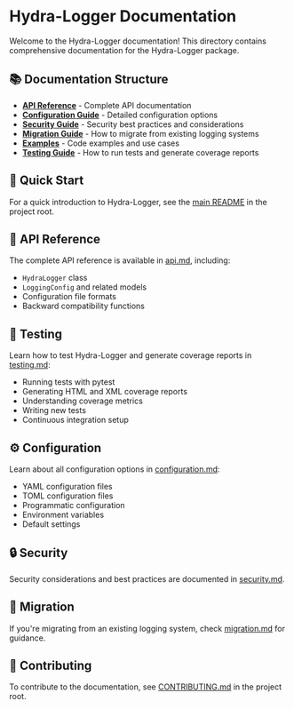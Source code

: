 # Hydra-Logger Documentation

Welcome to the Hydra-Logger documentation! This directory contains comprehensive documentation for the Hydra-Logger package.

## 📚 Documentation Structure

- **[API Reference](api.md)** - Complete API documentation
- **[Configuration Guide](configuration.md)** - Detailed configuration options
- **[Security Guide](security.md)** - Security best practices and considerations
- **[Migration Guide](migration.md)** - How to migrate from existing logging systems
- **[Examples](examples.md)** - Code examples and use cases
- **[Testing Guide](testing.md)** - How to run tests and generate coverage reports

## 🚀 Quick Start

For a quick introduction to Hydra-Logger, see the [main README](../README.md) in the project root.

## 📖 API Reference

The complete API reference is available in [api.md](api.md), including:

- `HydraLogger` class
- `LoggingConfig` and related models
- Configuration file formats
- Backward compatibility functions

## 🧪 Testing

Learn how to test Hydra-Logger and generate coverage reports in [testing.md](testing.md):

- Running tests with pytest
- Generating HTML and XML coverage reports
- Understanding coverage metrics
- Writing new tests
- Continuous integration setup

## ⚙️ Configuration

Learn about all configuration options in [configuration.md](configuration.md):

- YAML configuration files
- TOML configuration files
- Programmatic configuration
- Environment variables
- Default settings

## 🔒 Security

Security considerations and best practices are documented in [security.md](security.md).

## 🔄 Migration

If you're migrating from an existing logging system, check [migration.md](migration.md) for guidance.

## 📝 Contributing

To contribute to the documentation, see [CONTRIBUTING.md](../CONTRIBUTING.md) in the project root. 